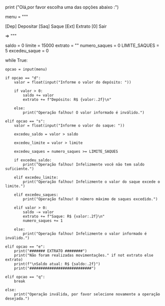 print ("Olá,por favor escolha uma das opções abaixo :")

menu = """

[Dep] Depositar
[Saq] Saque
[Ext] Extrato
[0] Sair

=> """

saldo = 0
limite = 15000
extrato = ""
numero_saques = 0
LIMITE_SAQUES = 5
excedeu_saque = 0



while True:

    opcao = input(menu)

    if opcao == "d":
        valor = float(input("Informe o valor do depósito: "))

        if valor > 0:
            saldo += valor
            extrato += f"Depósito: R$ {valor:.2f}\n"

        else:
            print("Operação falhou! O valor informado é inválido.")

    elif opcao == "s":
        valor = float(input("Informe o valor do saque: "))

        excedeu_saldo = valor > saldo

        excedeu_limite = valor > limite

        excedeu_saques = numero_saques >= LIMITE_SAQUES

        if excedeu_saldo:
            print("Operação falhou! Infelizmente você não tem saldo suficiente.")

        elif excedeu_limite:
            print("Operação falhou! Infelizmente o valor do saque excede o limite.")

        elif excedeu_saques:
            print("Operação falhou! O número máximo de saques excedido.")

        elif valor > 0:
            saldo -= valor
            extrato += f"Saque: R$ {valor:.2f}\n"
            numero_saques += 1

        else:
            print("Operação falhou! Infelizmente o valor informado é inválido.")

    elif opcao == "e":
        print("####### EXTRATO ########")
        print("Não foram realizadas movimentações." if not extrato else extrato)
        print(f"\nSaldo atual: R$ {saldo:.2f}")
        print("############################")

    elif opcao == "q":
        break

    else:
        print("Operação inválida, por favor selecione novamente a operação desejada.")

